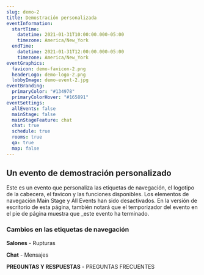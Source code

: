 ```yaml
---
slug: demo-2
title: Demostración personalizada
eventInformation:
  startTime:
    datetime: 2021-01-31T10:00:00.000-05:00
    timezone: America/New_York
  endTime:
    datetime: 2021-01-31T12:00:00.000-05:00
    timezone: America/New_York
eventGraphics:
  favicon: demo-favicon-2.png
  headerLogo: demo-logo-2.png
  lobbyImage: demo-event-2.jpg
eventBranding:
  primaryColor: "#134978"
  primaryColorHover: "#165891"
eventSettings:
  allEvents: false
  mainStage: false
  mainStageFeature: chat
  chat: true
  schedule: true
  rooms: true
  qa: true
  map: false
---
```


## Un evento de demostración personalizado

Este es un evento que personaliza las etiquetas de navegación, el logotipo de la cabecera, el favicon y las funciones disponibles. Los elementos de navegación Main Stage y All Events han sido desactivados. En la versión de escritorio de esta página, también notará que el temporizador del evento en el pie de página muestra que \_este evento ha terminado.

### Cambios en las etiquetas de navegación

**Salones** - Rupturas

**Chat** - Mensajes

**PREGUNTAS Y RESPUESTAS** - PREGUNTAS FRECUENTES
